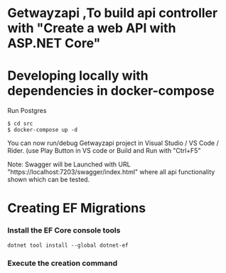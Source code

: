 # Getwayzapi ,To build api controller with "Create a web API with ASP.NET Core" 

# Developing locally with dependencies in docker-compose

Run Postgres

```
$ cd src
$ docker-compose up -d
```

You can now run/debug Getwayzapi project in Visual Studio / VS Code / Rider. (use Play Button in VS code or Build and Run with "Ctrl+F5"

Note: Swagger will be Launched with URL "https://localhost:7203/swagger/index.html" where all api functionality shown which can be tested.

# Creating EF Migrations

### Install the EF Core console tools

```
dotnet tool install --global dotnet-ef
```

### Execute the creation command

```
